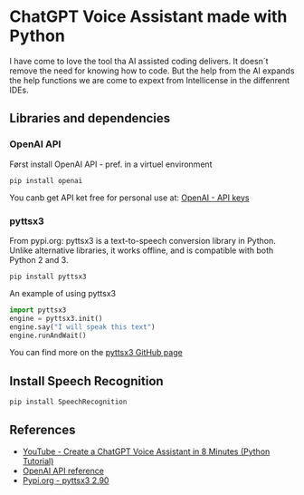 # ChatGPT Voice Assistant made with Python

I have come to love the tool tha AI assisted coding delivers. It doesn´t remove the need for knowing how to code. But the help from the AI expands the help functions we are come to expext from Intellicense in the diffenrent IDEs.

## Libraries and dependencies

### OpenAI API

Først install OpenAI API - pref. in a virtuel environment

    pip install openai

You canb get API ket free for personal use at: [OpenAI - API keys](https://platform.openai.com/account/api-keys)

### pyttsx3

From pypi.org:
pyttsx3 is a text-to-speech conversion library in Python. Unlike alternative libraries, it works offline, and is compatible with both Python 2 and 3.

    pip install pyttsx3

An example of using pyttsx3

```python
import pyttsx3
engine = pyttsx3.init()
engine.say("I will speak this text")
engine.runAndWait()
```
You can find more on the [pyttsx3 GitHub page](https://github.com/nateshmbhat/pyttsx3)

## Install Speech Recognition

    pip install SpeechRecognition

## References

* [YouTube - Create a ChatGPT Voice Assistant in 8 Minutes (Python Tutorial)](https://www.youtube.com/watch?v=8z8Cobsvc9k)
* [OpenAI API reference](https://platform.openai.com/docs/api-reference/introduction)
* [Pypi.org - pyttsx3 2.90](https://pypi.org/project/pyttsx3/)